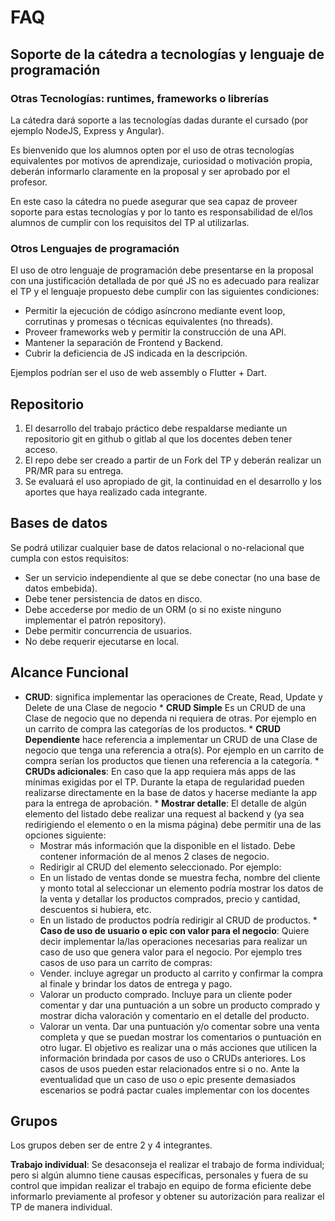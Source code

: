 # FAQ
## Soporte de la cátedra a tecnologías y lenguaje de programación

### Otras Tecnologías: runtimes, frameworks o librerías
La cátedra dará soporte a las tecnologías dadas durante el cursado (por ejemplo NodeJS, Express y Angular).

Es bienvenido que los alumnos opten por el uso de otras tecnologías equivalentes por motivos de aprendizaje, curiosidad o motivación propia, deberán informarlo claramente en la proposal y ser aprobado por el profesor.

En este caso la cátedra no puede asegurar que sea capaz de proveer soporte para estas tecnologías y por lo tanto es responsabilidad de el/los alumnos de cumplir con los requisitos del TP al utilizarlas.

### Otros Lenguajes de programación
El uso de otro lenguaje de programación debe presentarse en la proposal con una justificación detallada de por qué JS no es adecuado para realizar el TP y el lenguaje propuesto debe cumplir con las siguientes condiciones:
* Permitir la ejecución de código asíncrono mediante event loop, corrutinas y promesas o técnicas equivalentes (no threads).
* Proveer frameworks web y permitir la construcción de una API.
* Mantener la separación de Frontend y Backend.
* Cubrir la deficiencia de JS indicada en la descripción.

Ejemplos podrían ser el uso de web assembly o Flutter + Dart.

## Repositorio
1. El desarrollo del trabajo práctico debe respaldarse mediante un repositorio git en github o gitlab al que los docentes deben tener acceso.
2. El repo debe ser creado a partir de un Fork del TP y deberán realizar un PR/MR para su entrega.
3. Se evaluará el uso apropiado de git, la continuidad en el desarrollo y los aportes que haya realizado cada integrante.

## Bases de datos
Se podrá utilizar cualquier base de datos relacional o no-relacional que cumpla con estos requisitos:
* Ser un servicio independiente al que se debe conectar (no una base de datos embebida).
* Debe tener persistencia de datos en disco.
* Debe accederse por medio de un ORM (o si no existe ninguno implementar el patrón repository).
* Debe permitir concurrencia de usuarios.
* No debe requerir ejecutarse en local.

## Alcance Funcional
   * **CRUD**: significa implementar las operaciones de Create, Read, Update y Delete de una Clase de negocio
	* **CRUD Simple** Es un CRUD de una Clase de negocio que no dependa ni requiera de otras. Por ejemplo en un carrito de compra las categorías de los productos.
	* **CRUD Dependiente** hace referencia a implementar un CRUD de una Clase de negocio que tenga una referencia a otra(s). Por ejemplo en un carrito de compra serían los productos que tienen una referencia a la categoría.
	* **CRUDs adicionales**: En caso que la app requiera más apps de las mínimas exigidas por el TP. Durante la etapa de regularidad pueden realizarse directamente en la base de datos y hacerse mediante la app para la entrega de aprobación.
	* **Mostrar detalle**:  El detalle de algún elemento del listado debe realizar una request al backend y (ya sea redirigiendo el elemento o en la misma página) debe permitir una de las opciones siguiente:
		* Mostrar más información que la disponible en el listado. Debe contener información de al menos 2 clases de negocio.
		* Redirigir al CRUD del elemento seleccionado.
	  Por ejemplo:	
		* En un listado de ventas donde se muestra fecha, nombre del cliente y monto total al seleccionar un elemento podría mostrar los datos de la venta y detallar los productos comprados, precio y cantidad, descuentos si hubiera, etc.
		* En un listado de productos podría redirigir al CRUD de productos.
	* **Caso de uso de usuario o epic con valor para el negocio**: Quiere decir implementar la/las operaciones necesarias para realizar un caso de uso que genera valor para el negocio. Por ejemplo tres casos de uso para un carrito de compras:
		* Vender. incluye agregar un producto al carrito y confirmar la compra al finale y brindar los datos de entrega y pago.
		* Valorar un producto comprado. Incluye para un cliente poder comentar y dar una puntuación a un sobre un producto comprado y mostrar dicha valoración y comentario en el detalle del producto.
		* Valorar un venta. Dar una puntuación y/o comentar sobre una venta completa y que se puedan mostrar los comentarios o puntuación en otro lugar.
	  El objetivo es realizar una o más acciones que utilicen la información brindada por casos de uso o CRUDs anteriores. Los casos de usos pueden estar relacionados entre si o no.
	  Ante la eventualidad que un caso de uso o epic presente demasiados escenarios se podrá pactar cuales implementar con los docentes
## Grupos
Los grupos deben ser de entre 2 y 4 integrantes.

**Trabajo individual**: Se desaconseja el realizar el trabajo de forma individual; pero si algún alumno tiene causas específicas, personales y fuera de su control que impidan realizar el trabajo en equipo de forma eficiente debe informarlo previamente al profesor y obtener su autorización para realizar el TP de manera individual.